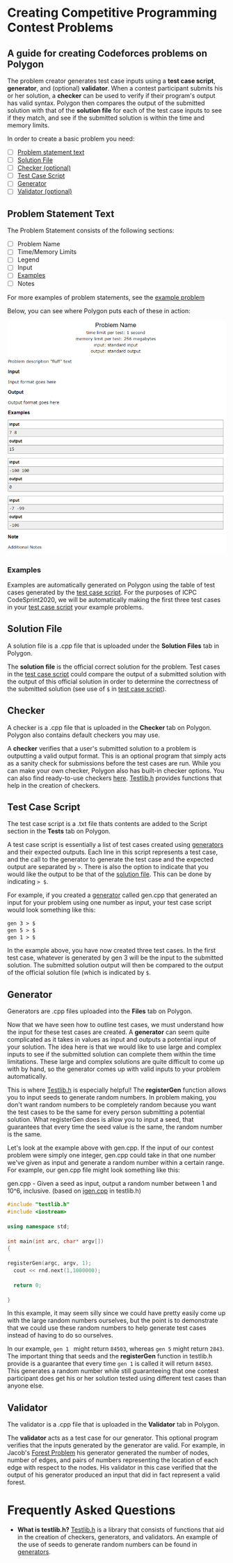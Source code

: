 # Creating Competitive Programming Contest Problems
## A guide for creating Codeforces problems on Polygon

The problem creator generates test case inputs using a **test case script**, **generator**, and (optional) **validator**. When a contest participant submits his or her solution, a **checker** can be used to verify if their program's output has valid syntax. Polygon then compares the output of the submitted solution with that of the **solution file** for each of the test case inputs to see if they match, and see if the submitted solution is within the time and memory limits. 

In order to create a basic problem you need:
- [ ] [Problem statement text](#problem-statement-text)
- [ ] [Solution File](#solution-file)
- [ ] [Checker (optional)](#checker)
- [ ] [Test Case Script](#test-case-script)
- [ ] [Generator](#generator)
- [ ] [Validator (optional)](#validator)

## Problem Statement Text
The Problem Statement consists of the following sections:
- [ ] Problem Name
- [ ] Time/Memory Limits
- [ ] Legend
- [ ] Input
- [ ] [Examples](#examples)
- [ ] Notes

For more examples of problem statements, see the [example problem](https://github.com/uclaacm/CodeSprint2020/tree/master/Example_Problem)

Below, you can see where Polygon puts each of these in action:

![Example Problem Statement](problemStatementExample.PNG)

### Examples
Examples are automatically generated on Polygon using the table of test cases generated by the [test case script](#test-case-script). For the purposes of ICPC CodeSprint2020, we will be automatically making the first three test cases in your [test case script](#test-case-script) your example problems.

## Solution File
A solution file is a .cpp file that is uploaded under the **Solution Files** tab in Polygon.

The **solution file** is the official correct solution for the problem. Test cases in the [test case script](#test-case-script) could compare the output of a submitted solution with the output of this official solution in order to determine the correctness of the submitted solution (see use of `$` in [test case script](#test-case-script)). 

## Checker
A checker is a .cpp file that is uploaded in the **Checker** tab on Polygon. Polygon also contains default checkers you may use.

A **checker** verifies that a user's submitted solution to a problem is outputting a valid output format. This is an optional program that simply acts as a sanity check for submissions before the test cases are run. While you can make your own checker, Polygon also has built-in checker options. You can also find ready-to-use checkers [here](https://github.com/MikeMirzayanov/testlib/tree/master/checkers). [Testlib.h](https://github.com/MikeMirzayanov/testlib) provides functions that help in the creation of checkers.

## Test Case Script
The test case script is a .txt file thats contents are added to the Script section in the **Tests** tab on Polygon.

A test case script is essentially a list of test cases created using [generators](#generator) and their expected outputs. Each line in this script represents a test case, and the call to the generator to generate the test case and the expected output are separated by `>`. There is also the option to indicate that you would like the output to be that of the [solution file](#solution-file). This can be done by indicating `> $`.

For example, if you created a [generator](#generator) called gen.cpp that generated an input for your problem using one number as input, your test case script would look something like this:

```
gen 3 > $
gen 5 > $
gen 1 > $
```

In the example above, you have now created three test cases. In the first test case, whatever is generated by gen 3 will be the input to the submitted solution. The submitted solution output will then be compared to the output of the official solution file (which is indicated by `$`.

## Generator
Generators are .cpp files uploaded into the **Files** tab on Polygon.

Now that we have seen how to outline test cases, we must understand how the input for these test cases are created. A **generator** can seem quite complicated as it takes in values as input and outputs a potential input of your solution. The idea here is that we would like to use large and complex inputs to see if the submitted solution can complete them within the time limitations. These large and complex solutions are quite difficult to come up with by hand, so the generator comes up with valid inputs to your problem automatically.

This is where [Testlib.h](https://github.com/MikeMirzayanov/testlib) is especially helpful! The **registerGen** function allows you to input seeds to generate random numbers. In problem making, you don't want random numbers to be completely random because you want the test cases to be the same for every person submitting a potential solution. What registerGen does is allow you to input a seed, that guarantees that every time the seed value is the same, the random number is the same.

Let's look at the example above with gen.cpp. If the input of our contest problem were simply one integer, gen.cpp could take in that one number we've given as input and generate a random number within a certain range. For example, our gen.cpp file might look something like this:

gen.cpp - Given a seed as input, output a random number between 1 and 10^6, inclusive.
(based on [igen.cpp](https://github.com/MikeMirzayanov/testlib/blob/master/generators/igen.cpp) in testlib.h)

```C++
#include "testlib.h"
#include <iostream>

using namespace std;

int main(int arc, char* argv[])
{

registerGen(argc, argv, 1);
  cout << rnd.next(1,1000000);
  
  return 0;

}
```

In this example, it may seem silly since we could have pretty easily come up with the large random numbers ourselves, but the point is to demonstrate that we could use these random numbers to help generate test cases instead of having to do so ourselves.

In our example, `gen 1 ` might return `84503`, whereas `gen 5` might return `2843`. The important thing that seeds and the **registerGen** function in testlib.h provide is a guarantee that every time `gen 1` is called it will return `84503`. This generates a random number while still guaranteeing that one contest participant does get his or her solution tested using different test cases than anyone else.

## Validator
The validator is a .cpp file that is uploaded in the **Validator** tab in Polygon.

The **validator** acts as a test case for our generator. This optional program verifies that the inputs generated by the generator are valid. For example, in Jacob's [Forest Problem](https://github.com/uclaacm/CodeSprint2020/tree/master/Forest_Problem) his generator generated the number of nodes, number of edges, and pairs of numbers representing the location of each edge with respect to the nodes. His validator in this case verified that the output of his generator produced an input that did in fact represent a valid forest.

# Frequently Asked Questions
- **What is testlib.h?** [Testlib.h](https://github.com/MikeMirzayanov/testlib) is a library that consists of functions that aid in the creation of checkers, generators, and validators. An example of the use of seeds to generate random numbers can be found in [generators](#generator).
